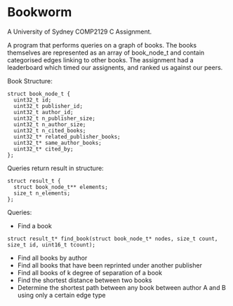 # Bookworm
A University of Sydney COMP2129 C Assignment.

A program that performs queries on a graph of books.
The books themselves are represented as an array of book_node_t and contain categorised edges linking to other books. 
The assignment had a leaderboard which timed our assignents, and ranked us against our peers. 

Book Structure:
```
struct book_node_t {
  uint32_t id;
  uint32_t publisher_id;
  uint32_t author_id;
  uint32_t n_publisher_size;
  uint32_t n_author_size;
  uint32_t n_cited_books;
  uint32_t* related_publisher_books;
  uint32_t* same_author_books;
  uint32_t* cited_by;
};
```

Queries return result in structure:
```
struct result_t {
  struct book_node_t** elements;
  size_t n_elements;
};
```

Queries:
  - Find a book
  
  ``` struct result_t* find_book(struct book_node_t* nodes, size_t count, size_t id, uint16_t tcount); ```
  - Find all books by author
  - Find all books that have been reprinted under another publisher
  - Find all books of k degree of separation of a book
  - Find the shortest distance between two books
  - Determine the shortest path between any book between author A and B using only a certain edge type
